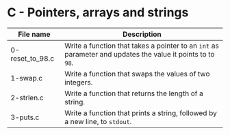 # C - Pointers, arrays and strings

| File name       | Description                                                                                                |
| --------------- | ---------------------------------------------------------------------------------------------------------- |
| 0-reset_to_98.c | Write a function that takes a pointer to an `int` as parameter and updates the value it points to to `98`. |
| 1-swap.c        | Write a function that swaps the values of two integers.                                                    |
| 2-strlen.c      | Write a function that returns the length of a string.                                                      |
| 3-puts.c        | Write a function that prints a string, followed by a new line, to `stdout`.                                |
